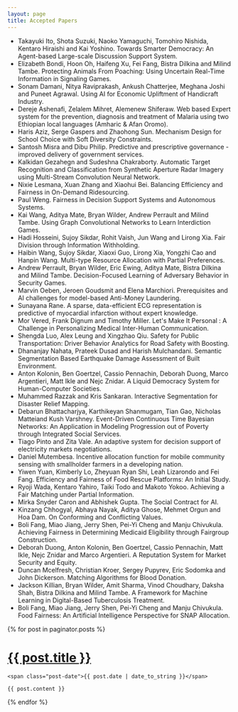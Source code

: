 ```yaml
---
layout: page
title: Accepted Papers
---
```


* Takayuki Ito, Shota Suzuki, Naoko Yamaguchi, Tomohiro Nishida, Kentaro Hiraishi and Kai Yoshino. Towards Smarter Democracy: An Agent-based Large-scale Discussion Support System.
* Elizabeth Bondi, Hoon Oh, Haifeng Xu, Fei Fang, Bistra Dilkina and Milind Tambe. Protecting Animals From Poaching: Using Uncertain Real-Time Information in Signaling Games.
* Sonam Damani, Nitya Raviprakash, Ankush Chatterjee, Meghana Joshi and Puneet Agrawal. Using AI for Economic Upliftment of Handicraft Industry.
* Dereje Ashenafi, Zelalem Mihret, Alemenew Shiferaw. Web based Expert system for the prevention, diagnosis and treatment of Malaria using two Ethiopian local languages (Amharic & Afan Oromo).
* Haris Aziz, Serge Gaspers and Zhaohong Sun. Mechanism Design for School Choice with Soft Diversity Constraints.
* Santosh Misra and Dibu Philip. Predictive and prescriptive governance - improved delivery of government services.
* Kalkidan Gezahegn and Sudeshna Chakraborty. Automatic Target Recognition and Classification from Synthetic Aperture Radar Imagery using Multi-Stream Convolution Neural Network.
* Nixie Lesmana, Xuan Zhang and Xiaohui Bei. Balancing Efficiency and Fairness in On-Demand Ridesourcing.
* Paul Weng. Fairness in Decision Support Systems and Autonomous Systems.
* Kai Wang, Aditya Mate, Bryan Wilder, Andrew Perrault and Milind Tambe. Using Graph Convolutional Networks to Learn Interdiction Games.
* Hadi Hosseini, Sujoy Sikdar, Rohit Vaish, Jun Wang and Lirong Xia. Fair Division through Information Withholding.
* Haibin Wang, Sujoy Sikdar, Xiaoxi Guo, Lirong Xia, Yongzhi Cao and Hanpin Wang. Multi-type Resource Allocation with Partial Preferences.
* Andrew Perrault, Bryan Wilder, Eric Ewing, Aditya Mate, Bistra Dilkina and Milind Tambe. Decision-Focused Learning of Adversary Behavior in Security Games.
* Marvin Oeben, Jeroen Goudsmit and Elena Marchiori. Prerequisites and AI challenges for model-based Anti-Money Laundering.
* Sunayana Rane. A sparse, data-efficient ECG representation is predictive of myocardial infarction without expert knowledge.
* Mor Vered, Frank Dignum and Timothy Miller. Let's Make It Personal : A Challenge in Personalizing Medical Inter-Human Communication.
* Shengda Luo, Alex Leung and Xingzhao Qiu. Safety for Public Transportation: Driver Behavior Analytics for Road Safety with Boosting.
* Dhananjay Nahata, Prateek Dusad and Harish Mulchandani. Semantic Segmentation Based Earthquake Damage Assessment of Built Environment.
* Anton Kolonin, Ben Goertzel, Cassio Pennachin, Deborah Duong, Marco Argentieri, Matt Ikle and Nejc Znidar. A Liquid Democracy System for Human-Computer Societies.
* Muhammed Razzak and Kris Sankaran. Interactive Segmentation for Disaster Relief Mapping.
* Debarun Bhattacharjya, Karthikeyan Shanmugam, Tian Gao, Nicholas Matteiand Kush Varshney. Event-Driven Continuous Time Bayesian Networks: An Application in Modeling Progression out of Poverty through Integrated Social Services.
* Tiago Pinto and Zita Vale. An adaptive system for decision support of electricity markets negotiations.
* Daniel Mutembesa. Incentive allocation function for mobile community sensing with smallholder farmers in a developing nation.
* Yiwen Yuan, Kimberly Lo, Zheyuan Ryan Shi, Leah Lizarondo and Fei Fang. Efficiency and Fairness of Food Rescue Platforms: An Initial Study.
* Ryoji Wada, Kentaro Yahiro, Taiki Todo and Makoto Yokoo. Achieving a Fair Matching under Partial Information.
* Mirka Snyder Caron and Abhishek Gupta. The Social Contract for AI.
* Kinzang Chhogyal, Abhaya Nayak, Aditya Ghose, Mehmet Orgun and Hoa Dam. On Conforming and Conflicting Values.
* Boli Fang, Miao Jiang, Jerry Shen, Pei-Yi Cheng and Manju Chivukula. Achieving Fairness in Determining Medicaid Eligibility through Fairgroup Construction.
* Deborah Duong, Anton Kolonin, Ben Goertzel, Cassio Pennachin, Matt Ikle, Nejc Znidar and Marco Argentieri. A Reputation System for Market Security and Equity.
* Duncan Mcelfresh, Christian Kroer, Sergey Pupyrev, Eric Sodomka and John Dickerson. Matching Algorithms for Blood Donation.
* Jackson Killian, Bryan Wilder, Amit Sharma, Vinod Choudhary, Daksha Shah, Bistra Dilkina and Milind Tambe. A Framework for Machine Learning in Digital-Based Tuberculosis Treatment.
* Boli Fang, Miao Jiang, Jerry Shen, Pei-Yi Cheng and Manju Chivukula. Food Fairness: An Artificial Intelligence Perspective for SNAP Allocation.


<div class="posts">
  {% for post in paginator.posts %}
  <div class="post">
    <h1 class="post-title">
      <a href="{{ post.url }}">
        {{ post.title }}
      </a>
    </h1>

    <span class="post-date">{{ post.date | date_to_string }}</span>

    {{ post.content }}
  </div>
  {% endfor %}
</div>
